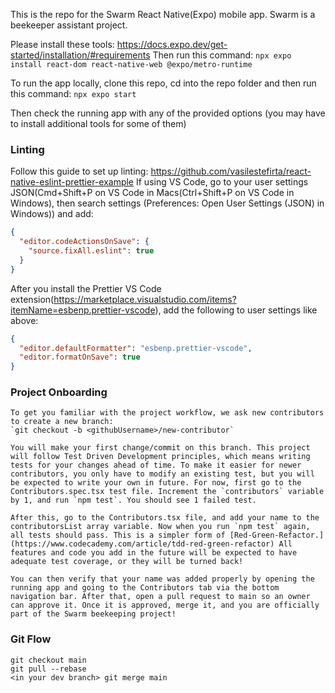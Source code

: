 This is the repo for the Swarm React Native(Expo) mobile app. Swarm is a beekeeper assistant project.

Please install these tools: https://docs.expo.dev/get-started/installation/#requirements
Then run this command: `npx expo install react-dom react-native-web @expo/metro-runtime`

To run the app locally, clone this repo, cd into the repo folder and then run this command:
`npx expo start`

Then check the running app with any of the provided options (you may have to install additional tools for some of them)

### Linting

Follow this guide to set up linting: https://github.com/vasilestefirta/react-native-eslint-prettier-example
If using VS Code, go to your user settings JSON(Cmd+Shift+P on VS Code in Macs(Ctrl+Shift+P on VS Code in Windows), then search settings (Preferences: Open User Settings (JSON) in Windows)) and add:

```json
{
  "editor.codeActionsOnSave": {
    "source.fixAll.eslint": true
  }
}
```

After you install the Prettier VS Code extension(https://marketplace.visualstudio.com/items?itemName=esbenp.prettier-vscode), add the following to user settings like above:

```json
{
  "editor.defaultFormatter": "esbenp.prettier-vscode",
  "editor.formatOnSave": true
}
```

### Project Onboarding

    To get you familiar with the project workflow, we ask new contributors to create a new branch:
    `git checkout -b <githubUsername>/new-contributor`

    You will make your first change/commit on this branch. This project will follow Test Driven Development principles, which means writing tests for your changes ahead of time. To make it easier for newer contributors, you only have to modify an existing test, but you will be expected to write your own in future. For now, first go to the Contributors.spec.tsx test file. Increment the `contributors` variable by 1, and run `npm test`. You should see 1 failed test.

    After this, go to the Contributors.tsx file, and add your name to the contributorsList array variable. Now when you run `npm test` again, all tests should pass. This is a simpler form of [Red-Green-Refactor.](https://www.codecademy.com/article/tdd-red-green-refactor) All features and code you add in the future will be expected to have adequate test coverage, or they will be turned back!

    You can then verify that your name was added properly by opening the running app and going to the Contributors tab via the bottom navigation bar. After that, open a pull request to main so an owner can approve it. Once it is approved, merge it, and you are officially part of the Swarm beekeeping project!

### Git Flow

    git checkout main
    git pull --rebase
    <in your dev branch> git merge main

